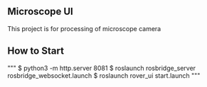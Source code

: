 ## Microscope UI
This project is for processing of microscope camera

## How to Start
"""
$ python3 -m http.server 8081
$ roslaunch rosbridge_server rosbridge_websocket.launch
$ roslaunch rover_ui start.launch
"""
